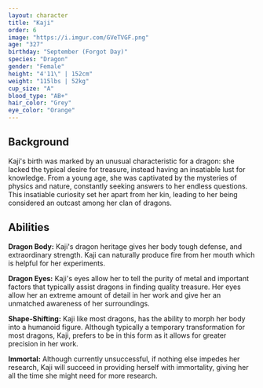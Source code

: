 ```yaml
---
layout: character
title: "Kaji"
order: 6
image: "https://i.imgur.com/GVeTVGF.png"
age: "327"
birthday: "September (Forgot Day)"
species: "Dragon"
gender: "Female"
height: "4'11\" | 152cm"
weight: "115lbs | 52kg"
cup_size: "A"
blood_type: "AB+"
hair_color: "Grey"
eye_color: "Orange"
---
```


## Background

Kaji's birth was marked by an unusual characteristic for a dragon: she lacked the typical desire for treasure, instead having an insatiable lust for knowledge. From a young age, she was captivated by the mysteries of physics and nature, constantly seeking answers to her endless questions. This insatiable curiosity set her apart from her kin, leading to her being considered an outcast among her clan of dragons.

## Abilities

**Dragon Body:** Kaji's dragon heritage gives her body tough defense, and extraordinary strength. Kaji can naturally produce fire from her mouth which is helpful for her experiments. 

**Dragon Eyes:** Kaji's eyes allow her to tell the purity of metal and important factors that typically assist dragons in finding quality treasure. Her eyes allow her an extreme amount of detail in her work and give her an unmatched awareness of her surroundings.

**Shape-Shifting:** Kaji like most dragons, has the ability to morph her body into a humanoid figure. Although typically a temporary transformation for most dragons, Kaji, prefers to be in this form as it allows for greater precision in her work.

**Immortal:** Although currently unsuccessful, if nothing else impedes her research, Kaji will succeed in providing herself with immortality, giving her all the time she might need for more research.
